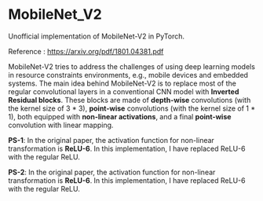 # MobileNet_V2
Unofficial implementation of MobileNet-V2 in PyTorch.

Reference : <a href="https://arxiv.org/pdf/1801.04381.pdf">https://arxiv.org/pdf/1801.04381.pdf</a>
<br>
<section>

MobileNet-V2 tries to address the challenges of using deep learning models in resource constraints environments, e.g., mobile devices and embedded systems. The main idea behind MobileNet-V2 is to replace most of the regular convolutional layers in a conventional CNN model with <b>Inverted Residual blocks</b>. These blocks are made of <b>depth-wise</b> convolutions (with the kernel size of 3 * 3), <b>point-wise</b> convolutions (with the kernel size of 1 * 1), both equipped with <b>non-linear activations</b>, and a final <b>point-wise</b> convolution with linear mapping.
<br>
<p><b>PS-1</b>: In the original paper, the activation function for non-linear transformation is <b>ReLU-6</b>. In this implementation, I have replaced ReLU-6 with the regular ReLU.</p>
<p><b>PS-2</b>: In the original paper, the activation function for non-linear transformation is <b>ReLU-6</b>. In this implementation, I have replaced ReLU-6 with the regular ReLU.</p>
</section>
